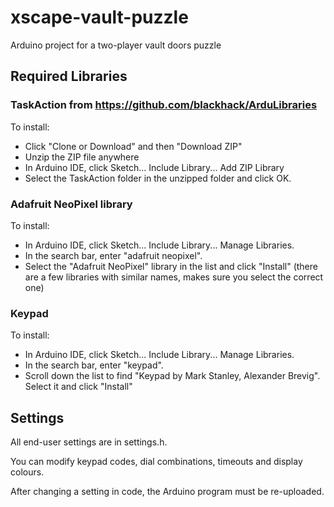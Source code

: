 # xscape-vault-puzzle
Arduino project for a two-player vault doors puzzle

## Required Libraries

### TaskAction from https://github.com/blackhack/ArduLibraries

To install:
  - Click "Clone or Download" and then "Download ZIP"
  - Unzip the ZIP file anywhere
  - In Arduino IDE, click Sketch... Include Library... Add ZIP Library
  - Select the TaskAction folder in the unzipped folder and click OK.

### Adafruit NeoPixel library

To install:
 - In Arduino IDE, click Sketch... Include Library... Manage Libraries.
 - In the search bar, enter "adafruit neopixel".
 - Select the "Adafruit NeoPixel" library in the list and click "Install" (there are a few libraries with similar names, makes sure you select the correct one)

### Keypad

To install:
 - In Arduino IDE, click Sketch... Include Library... Manage Libraries.
 - In the search bar, enter "keypad".
 - Scroll down the list to find "Keypad by Mark Stanley, Alexander Brevig". Select it and click "Install"

## Settings

All end-user settings are in settings.h.

You can modify keypad codes, dial combinations, timeouts and display colours.

After changing a setting in code, the Arduino program must be re-uploaded. 
 